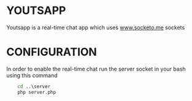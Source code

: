 # YOUTSAPP

Youtsapp is a real-time chat app which uses www.socketo.me sockets

# CONFIGURATION

In order to enable the real-time chat run the server socket in your bash using this command

```bat
    cd ..\server
    php server.php
```